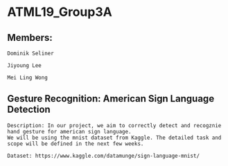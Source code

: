 # ATML19_Group3A
## Members:
```
Dominik Seliner

Jiyoung Lee

Mei Ling Wong
```
## Gesture Recognition: American Sign Language Detection
```
Description: In our project, we aim to correctly detect and recogznie hand gesture for american sign language. 
We will be using the mnist dataset from Kaggle. The detailed task and scope will be defined in the next few weeks.

Dataset: https://www.kaggle.com/datamunge/sign-language-mnist/
```
